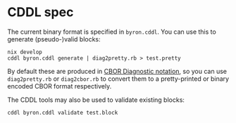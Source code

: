 # CDDL spec

The current binary format is specified in `byron.cddl`. You can use this
to generate (pseudo-)valid blocks:

```shell
nix develop
cddl byron.cddl generate | diag2pretty.rb > test.pretty
```

By default these are produced in [CBOR Diagnostic
notation](https://tools.ietf.org/html/rfc7049#section-6), so you can use
`diag2pretty.rb` or `diag2cbor.rb` to convert them to a pretty-printed or binary
encoded CBOR format respectively.

The CDDL tools may also be used to validate existing blocks:

```shell
cddl byron.cddl validate test.block
```

